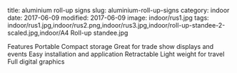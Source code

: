 title: aluminium roll-up signs
slug: aluminium-roll-up-signs
category: indoor
date: 2017-06-09
modified: 2017-06-09
image: indoor/rus1.jpg
tags: indoor/rus1.jpg,indoor/rus2.png,indoor/rus3.jpg,indoor/roll-up-standee-2-scaled.jpg,indoor/A4 Roll-up standee.jpg

Features
Portable
Compact storage
Great for trade show displays and events
Easy installation and application
Retractable
Light weight for travel
Full digital graphics
